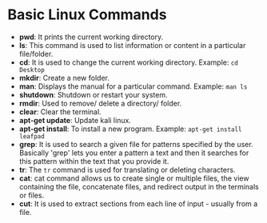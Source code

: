 # Basic Linux Commands

* **pwd**: It prints the current working directory.
* **ls**: This command is used to list information or content in a particular file/folder.
* **cd**: It is used to change the current working directory. Example: ```cd Desktop```
* **mkdir**:  Create a new folder.
* **man**: Displays the manual for a particular command. Example: ```man ls``` 
* **shutdown**: Shutdown or restart your system.
* **rmdir**: Used to remove/ delete a directory/ folder.
* **clear**: Clear the terminal.
* **apt-get update**: Update kali linux.
* **apt-get install**: To install a new program.
Example: ```apt-get install leafpad```
* **grep**: It is used to search a given file for patterns specified by the user. Basically 'grep' lets you enter a pattern a text and then it searches for this pattern within the text that you provide it.
* **tr**: The ```tr``` command is used for translating or deleting characters.
* **cat**: cat command allows us to create single or multiple files, the view containing the file, concatenate files, and redirect output in the terminals or files.
* **cut**: It is used to extract sections from each line of input - usually from a file.